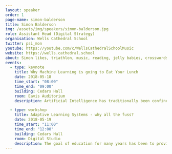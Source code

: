 ```yaml
---
layout: speaker
order: 1
page-name: simon-balderson
title: Simon Balderson
img: /assets/img/speakers/simon-balderson.jpg
role: Assistant Head (Digital Strategy)
organisation: Wells Cathedral School
twitter: psi_mon
youtube: https://youtube.com/c/WellsCathedralSchoolMusic
website: https://wells.cathedral.school
about: Simon likes, triathlon, music, reading, jelly babies, crosswords, philosophy and computers
events:
  - type: keynote
    title: Why Machine Learning is going to Eat Your Lunch
    date: 2018-05-18
    time_start: "08:00"
    time_end: "09:00"
    building: Cedars Hall
    room: Eavis Auditorium
    description: Artificial Intelligence has traditionally been confined to problems with a tightly-defined remit, such as playing chess, relying on vast processing power and a controlled set of rules. Machine learning has allowed computers to encroach further and further into areas which we previously considered to be 'uniquely human', such as natural language processing, image recognition, even composition and creative writing. This keynote address will question what the future holds for all of us and for the young people we are educating.

  - type: workshop
    title: Adaptive Learning Systems - why all the fuss?
    date: 2018-05-19
    time_start: "11:00"
    time_end: "12:00"
    building: Cedars Hall
    room: Digital Studio
    description: The goal of education for many years has been to provide a 'personalised learning experience', for each individual pupil. Adaptive learning systems, enhanced by machine learning algorithms, seem to offer the promise of this finally becoming a reality. How will this affect the role of teachers? Will teachers even be needed, when adaptive systems can do a better job of providing exactly the right level of challenge and support, for any given pupil?
---
```

